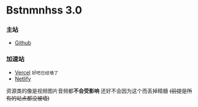 # Bstnmnhss 3.0

### 主站

-   [Github](https://yashbstnmnhss.github.io)

### 加速站

-   [Vercel](https://yashbstnmnhss.vercel.app) `好吧已经墙了`
-   [Netlify](https://bstnmnhss.netlify.app)

资源类的像是视频图片音频都**不会受影响** 还好不会因为这个而丢掉精髓 ~~(前提是所有的站点都没被墙)~~
